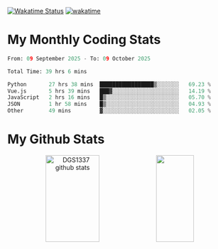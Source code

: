 [![Wakatime Status](https://github.com/noopurphalak/noopurphalak/workflows/wakatime-status-update/badge.svg)](https://github.com/noopurphalak/noopurphalak/actions/workflows/main.yml)
[![wakatime](https://wakatime.com/badge/user/80ace140-ef40-4fdd-b8ed-f3be3d2e1aea.svg)](https://wakatime.com/@80ace140-ef40-4fdd-b8ed-f3be3d2e1aea)

# My Monthly Coding Stats

<!--START_SECTION:waka-->

```python
From: 09 September 2025 - To: 09 October 2025

Total Time: 39 hrs 6 mins

Python       27 hrs 38 mins  █████████████████▒░░░░░░░   69.23 %
Vue.js       5 hrs 39 mins   ███▓░░░░░░░░░░░░░░░░░░░░░   14.19 %
JavaScript   2 hrs 16 mins   █▒░░░░░░░░░░░░░░░░░░░░░░░   05.70 %
JSON         1 hr 58 mins    █▒░░░░░░░░░░░░░░░░░░░░░░░   04.93 %
Other        49 mins         ▓░░░░░░░░░░░░░░░░░░░░░░░░   02.05 %
```

<!--END_SECTION:waka-->

# My Github Stats
<div style="text-align: center;">
  <img width="49%" height="195px" src="https://github-readme-stats-sigma-five.vercel.app/api?username=noopurphalak&show_icons=true&count_private=true&hide_border=true&title_color=00FFFF&icon_color=00FFFF&text_color=00FFFF&bg_color=0d1117" alt="DGS1337 github stats" />
  <img width="41%" height="195px" src="https://github-readme-stats-sigma-five.vercel.app/api/top-langs/?username=noopurphalak&layout=compact&hide_border=true&title_color=00FFFF&text_color=00FFFF&bg_color=0d1117" />
</div>
